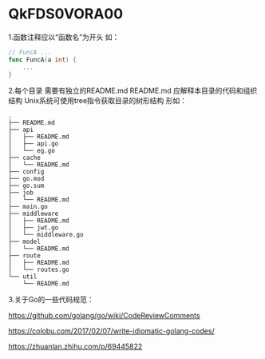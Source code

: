 # QkFDS0VORA00

1.函数注释应以“函数名”为开头 如：  

```go
// FuncA ...
func FuncA(a int) {
    ...
}
```

2.每个目录 需要有独立的README.md
README.md 应解释本目录的代码和组织结构
Unix系统可使用tree指令获取目录的树形结构
形如：

```
.
├── README.md
├── api
│   ├── README.md
│   ├── api.go
│   └── eg.go
├── cache
│   └── README.md
├── config
├── go.mod
├── go.sum
├── job
│   └── README.md
├── main.go
├── middleware
│   ├── README.md
│   ├── jwt.go
│   └── middleware.go
├── model
│   └── README.md
├── route
│   ├── README.md
│   └── routes.go
└── util
    └── README.md
```

3.关于Go的一些代码规范：

https://github.com/golang/go/wiki/CodeReviewComments

https://colobu.com/2017/02/07/write-idiomatic-golang-codes/

https://zhuanlan.zhihu.com/p/69445822

